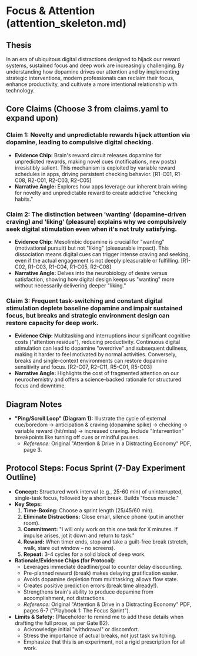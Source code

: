 # Focus & Attention (attention_skeleton.md)

## Thesis

In an era of ubiquitous digital distractions designed to hijack our reward systems, sustained focus and deep work are increasingly challenging. By understanding how dopamine drives our attention and by implementing strategic interventions, modern professionals can reclaim their focus, enhance productivity, and cultivate a more intentional relationship with technology.

## Core Claims (Choose 3 from claims.yaml to expand upon)

### Claim 1: Novelty and unpredictable rewards hijack attention via dopamine, leading to compulsive digital checking.

*   **Evidence Chip:** Brain's reward circuit releases dopamine for unpredicted rewards, making novel cues (notifications, new posts) irresistibly salient. This mechanism is exploited by variable reward schedules in apps, driving persistent checking behavior. [R1-C01, R1-C08, R2-C01, R2-C03, R2-C05]
*   **Narrative Angle:** Explores how apps leverage our inherent brain wiring for novelty and unpredictable reward to create addictive "checking habits."

### Claim 2: The distinction between 'wanting' (dopamine-driven craving) and 'liking' (pleasure) explains why we compulsively seek digital stimulation even when it's not truly satisfying.

*   **Evidence Chip:** Mesolimbic dopamine is crucial for "wanting" (motivational pursuit) but not "liking" (pleasurable impact). This dissociation means digital cues can trigger intense craving and seeking, even if the actual engagement is not deeply pleasurable or fulfilling. [R1-C02, R1-C03, R1-C04, R1-C05, R2-C08]
*   **Narrative Angle:** Delves into the neurobiology of desire versus satisfaction, showing how digital design keeps us "wanting" more without necessarily delivering deeper "liking."

### Claim 3: Frequent task-switching and constant digital stimulation deplete baseline dopamine and impair sustained focus, but breaks and strategic environment design can restore capacity for deep work.

*   **Evidence Chip:** Multitasking and interruptions incur significant cognitive costs ("attention residue"), reducing productivity. Continuous digital stimulation can lead to dopamine "overdrive" and subsequent dullness, making it harder to feel motivated by normal activities. Conversely, breaks and single-context environments can restore dopamine sensitivity and focus. [R2-C07, R2-C11, R5-C01, R5-C03]
*   **Narrative Angle:** Highlights the cost of fragmented attention on our neurochemistry and offers a science-backed rationale for structured focus and downtime.

## Diagram Notes

*   **"Ping/Scroll Loop" (Diagram 1):** Illustrate the cycle of external cue/boredom -> anticipation & craving (dopamine spike) -> checking -> variable reward (hit/miss) -> increased craving. Include "Intervention" breakpoints like turning off cues or mindful pauses.
    *   *Reference:* Original "Attention & Drive in a Distracting Economy" PDF, page 3.

## Protocol Steps: Focus Sprint (7-Day Experiment Outline)

*   **Concept:** Structured work interval (e.g., 25-60 min) of uninterrupted, single-task focus, followed by a short break. Builds "focus muscle."
*   **Key Steps:**
    1.  **Time-Boxing:** Choose a sprint length (25/45/60 min).
    2.  **Eliminate Distractions:** Close email, silence phone (put in another room).
    3.  **Commitment:** "I will only work on this one task for X minutes. If impulse arises, jot it down and return to task."
    4.  **Reward:** When timer ends, stop and take a guilt-free break (stretch, walk, stare out window – no screens).
    5.  **Repeat:** 3-4 cycles for a solid block of deep work.
*   **Rationale/Evidence Chips (for Protocol):**
    *   Leverages immediate deadline/goal to counter delay discounting.
    *   Pre-planned reward (break) makes delaying gratification easier.
    *   Avoids dopamine depletion from multitasking; allows flow state.
    *   Creates positive prediction errors (break time already!).
    *   Strengthens brain's ability to produce dopamine from accomplishment, not distractions.
    *   *Reference:* Original "Attention & Drive in a Distracting Economy" PDF, pages 6-7 ("Playbook 1: The Focus Sprint").
*   **Limits & Safety:** (Placeholder to remind me to add these details when drafting the full prose, as per Gate B2).
    *   Acknowledge initial "withdrawal" or discomfort.
    *   Stress the importance of actual breaks, not just task switching.
    *   Emphasize that this is an experiment, not a rigid prescription for all work.